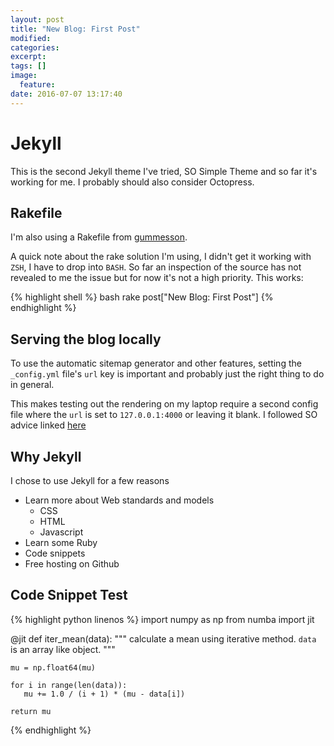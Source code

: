 ```yaml
---
layout: post
title: "New Blog: First Post"
modified:
categories:
excerpt:
tags: []
image:
  feature:
date: 2016-07-07 13:17:40
---
```

# Jekyll
This is the second Jekyll theme I've tried, SO Simple Theme and so far it's working for me. I probably should also consider Octopress.

## Rakefile
I'm also using a Rakefile from [gummesson](https://github.com/gummesson/jekyll-rake-boilerplate.git).

A quick note about the rake solution I'm using, I didn't get it working with `ZSH`, I have to drop into `BASH`. So far an inspection of the source has not revealed to me the issue but for now it's not a high priority. This works:

{% highlight shell %}
bash
rake post["New Blog: First Post"]
{% endhighlight %}

## Serving the blog locally
To use the automatic sitemap generator and other features, setting the `_config.yml` file's `url` key is important and probably just the right thing to do in general.

This makes testing out the rendering on my laptop require a second config file where the `url` is set to `127.0.0.1:4000` or leaving it blank. I followed SO advice linked [here](http://stackoverflow.com/questions/27386169/change-site-url-to-localhost-during-jekyll-local-development)

## Why Jekyll
I chose to use Jekyll for a few reasons

* Learn more about Web standards and models
   * CSS
   * HTML
   * Javascript
* Learn some Ruby
* Code snippets
* Free hosting on Github

## Code Snippet Test

{% highlight python linenos %}
import numpy as np
from numba import jit

@jit
def iter_mean(data):
    """
    calculate a mean using iterative method.
    `data` is an array like object.
    """

    mu = np.float64(mu)

    for i in range(len(data)):
       mu += 1.0 / (i + 1) * (mu - data[i])

    return mu
{% endhighlight %}

